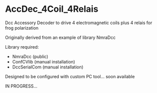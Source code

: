 # AccDec_4Coil_4Relais

Dcc Accessory Decoder to drive 4 electromagnetic coils plus 4 relais for frog polarization

Originally derived from an example of library NmraDcc

Library required:

- NmraDcc (public)
- ConfCVlib (manual installation)
- DccSerialCom (manual installation)

Designed to be configured with custom PC tool... soon available

IN PROGRESS...
